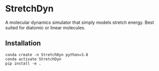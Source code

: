 # StretchDyn
A molecular dynamics simulator that simply models stretch energy. Best suited for diatomic or linear molecules.

## Installation

```
conda create -n StretchDyn python=3.8
conda activate StretchDyn
pip install -e .
```
